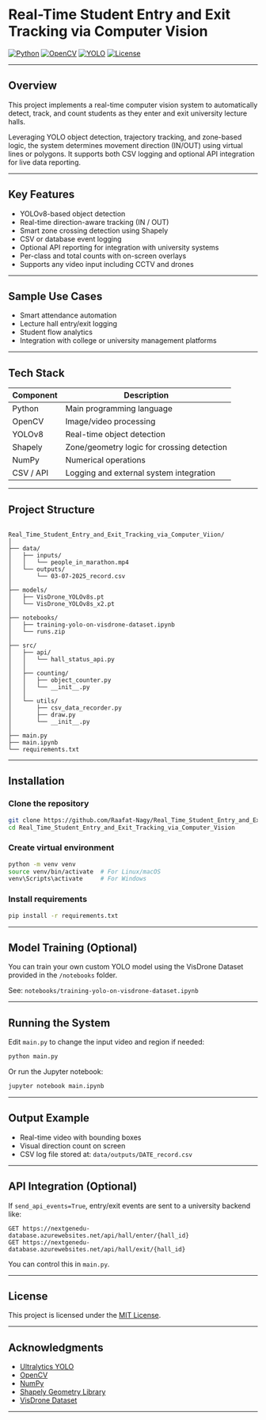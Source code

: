 # Real-Time Student Entry and Exit Tracking via Computer Vision

[![Python](https://img.shields.io/badge/Python-3.8%2B-blue.svg)](https://www.python.org/)
[![OpenCV](https://img.shields.io/badge/OpenCV-4.x-orange.svg)](https://opencv.org/)
[![YOLO](https://img.shields.io/badge/YOLO-v8-red.svg)](https://github.com/ultralytics/ultralytics)
[![License](https://img.shields.io/badge/License-MIT-yellow.svg)](LICENSE)

---

## Overview

This project implements a real-time computer vision system to automatically detect, track, and count students as they enter and exit university lecture halls.

Leveraging YOLO object detection, trajectory tracking, and zone-based logic, the system determines movement direction (IN/OUT) using virtual lines or polygons. It supports both CSV logging and optional API integration for live data reporting.

---

## Key Features

- YOLOv8-based object detection  
- Real-time direction-aware tracking (IN / OUT)  
- Smart zone crossing detection using Shapely  
- CSV or database event logging  
- Optional API reporting for integration with university systems  
- Per-class and total counts with on-screen overlays  
- Supports any video input including CCTV and drones

---

## Sample Use Cases

- Smart attendance automation  
- Lecture hall entry/exit logging  
- Student flow analytics  
- Integration with college or university management platforms  

---

## Tech Stack

| Component     | Description                              |
|---------------|------------------------------------------|
| Python        | Main programming language                |
| OpenCV        | Image/video processing                   |
| YOLOv8        | Real-time object detection               |
| Shapely       | Zone/geometry logic for crossing detection |
| NumPy         | Numerical operations                     |
| CSV / API     | Logging and external system integration  |

---

## Project Structure

```

Real_Time_Student_Entry_and_Exit_Tracking_via_Computer_Viion/
│
├── data/
│   ├── inputs/
│   │   └── people_in_marathon.mp4
│   └── outputs/
│       └── 03-07-2025_record.csv
│
├── models/
│   ├── VisDrone_YOLOv8s.pt
│   └── VisDrone_YOLOv8s_x2.pt
│
├── notebooks/
│   ├── training-yolo-on-visdrone-dataset.ipynb
│   └── runs.zip
│
├── src/
│   ├── api/
│   │   └── hall_status_api.py
│   │
│   ├── counting/
│   │   ├── object_counter.py
│   │   └── __init__.py
│   │
│   └── utils/
│       ├── csv_data_recorder.py
│       ├── draw.py
│       └── __init__.py
│
├── main.py
├── main.ipynb
└── requirements.txt

```

---

## Installation

### Clone the repository
```bash
git clone https://github.com/Raafat-Nagy/Real_Time_Student_Entry_and_Exit_Tracking_via_Computer_Vision.git
cd Real_Time_Student_Entry_and_Exit_Tracking_via_Computer_Vision
````

### Create virtual environment

```bash
python -m venv venv
source venv/bin/activate  # For Linux/macOS
venv\Scripts\activate     # For Windows
```

### Install requirements

```bash
pip install -r requirements.txt
```

---

## Model Training (Optional)

You can train your own custom YOLO model using the VisDrone Dataset provided in the `/notebooks` folder.

See: `notebooks/training-yolo-on-visdrone-dataset.ipynb`

---

## Running the System

Edit `main.py` to change the input video and region if needed:

```bash
python main.py
```

Or run the Jupyter notebook:

```bash
jupyter notebook main.ipynb
```

---

## Output Example

* Real-time video with bounding boxes
* Visual direction count on screen
* CSV log file stored at: `data/outputs/DATE_record.csv`

---

## API Integration (Optional)

If `send_api_events=True`, entry/exit events are sent to a university backend like:

```
GET https://nextgenedu-database.azurewebsites.net/api/hall/enter/{hall_id}
GET https://nextgenedu-database.azurewebsites.net/api/hall/exit/{hall_id}
```

You can control this in `main.py`.

---

## License

This project is licensed under the [MIT License](LICENSE).

---

## Acknowledgments

* [Ultralytics YOLO](https://github.com/ultralytics/ultralytics)
* [OpenCV](https://opencv.org/)
* [NumPy](https://numpy.org/)
* [Shapely Geometry Library](https://shapely.readthedocs.io/)
* [VisDrone Dataset](https://github.com/VisDrone/VisDrone-Dataset)

---

